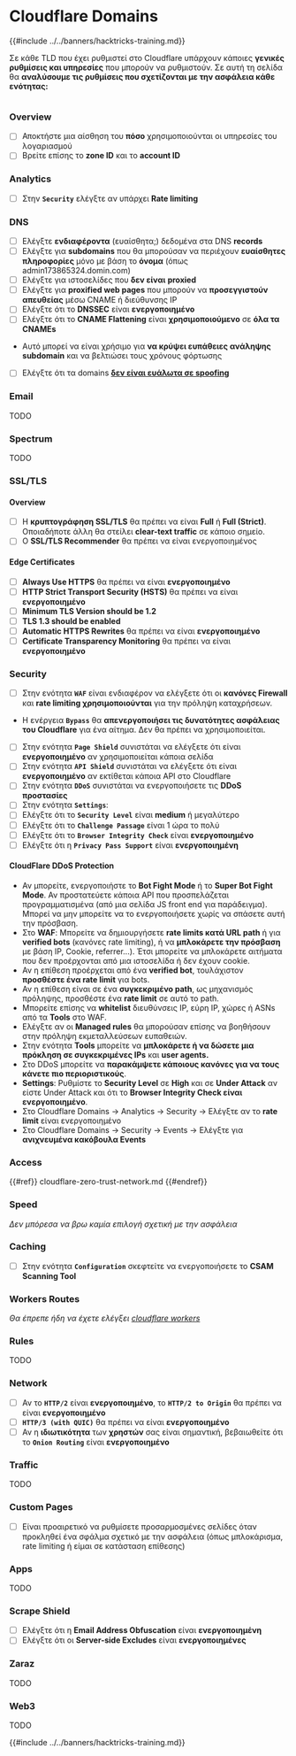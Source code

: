 # Cloudflare Domains

{{#include ../../banners/hacktricks-training.md}}

Σε κάθε TLD που έχει ρυθμιστεί στο Cloudflare υπάρχουν κάποιες **γενικές ρυθμίσεις και υπηρεσίες** που μπορούν να ρυθμιστούν. Σε αυτή τη σελίδα θα **αναλύσουμε τις ρυθμίσεις που σχετίζονται με την ασφάλεια κάθε ενότητας:**

<figure><img src="../../images/image (101).png" alt=""><figcaption></figcaption></figure>

### Overview

- [ ] Αποκτήστε μια αίσθηση του **πόσο** χρησιμοποιούνται οι υπηρεσίες του λογαριασμού
- [ ] Βρείτε επίσης το **zone ID** και το **account ID**

### Analytics

- [ ] Στην **`Security`** ελέγξτε αν υπάρχει **Rate limiting**

### DNS

- [ ] Ελέγξτε **ενδιαφέροντα** (ευαίσθητα;) δεδομένα στα DNS **records**
- [ ] Ελέγξτε για **subdomains** που θα μπορούσαν να περιέχουν **ευαίσθητες πληροφορίες** μόνο με βάση το **όνομα** (όπως admin173865324.domin.com)
- [ ] Ελέγξτε για ιστοσελίδες που **δεν είναι** **proxied**
- [ ] Ελέγξτε για **proxified web pages** που μπορούν να **προσεγγιστούν απευθείας** μέσω CNAME ή διεύθυνσης IP
- [ ] Ελέγξτε ότι το **DNSSEC** είναι **ενεργοποιημένο**
- [ ] Ελέγξτε ότι το **CNAME Flattening** είναι **χρησιμοποιούμενο** σε **όλα τα CNAMEs**
- Αυτό μπορεί να είναι χρήσιμο για **να κρύψει ευπάθειες ανάληψης subdomain** και να βελτιώσει τους χρόνους φόρτωσης
- [ ] Ελέγξτε ότι τα domains [**δεν είναι ευάλωτα σε spoofing**](https://book.hacktricks.xyz/network-services-pentesting/pentesting-smtp#mail-spoofing)

### **Email**

TODO

### Spectrum

TODO

### SSL/TLS

#### **Overview**

- [ ] Η **κρυπτογράφηση SSL/TLS** θα πρέπει να είναι **Full** ή **Full (Strict)**. Οποιαδήποτε άλλη θα στείλει **clear-text traffic** σε κάποιο σημείο.
- [ ] Ο **SSL/TLS Recommender** θα πρέπει να είναι ενεργοποιημένος

#### Edge Certificates

- [ ] **Always Use HTTPS** θα πρέπει να είναι **ενεργοποιημένο**
- [ ] **HTTP Strict Transport Security (HSTS)** θα πρέπει να είναι **ενεργοποιημένο**
- [ ] **Minimum TLS Version should be 1.2**
- [ ] **TLS 1.3 should be enabled**
- [ ] **Automatic HTTPS Rewrites** θα πρέπει να είναι **ενεργοποιημένο**
- [ ] **Certificate Transparency Monitoring** θα πρέπει να είναι **ενεργοποιημένο**

### **Security**

- [ ] Στην ενότητα **`WAF`** είναι ενδιαφέρον να ελέγξετε ότι οι **κανόνες Firewall** και **rate limiting χρησιμοποιούνται** για την πρόληψη καταχρήσεων.
- Η ενέργεια **`Bypass`** θα **απενεργοποιήσει τις δυνατότητες ασφάλειας του Cloudflare** για ένα αίτημα. Δεν θα πρέπει να χρησιμοποιείται.
- [ ] Στην ενότητα **`Page Shield`** συνιστάται να ελέγξετε ότι είναι **ενεργοποιημένο** αν χρησιμοποιείται κάποια σελίδα
- [ ] Στην ενότητα **`API Shield`** συνιστάται να ελέγξετε ότι είναι **ενεργοποιημένο** αν εκτίθεται κάποια API στο Cloudflare
- [ ] Στην ενότητα **`DDoS`** συνιστάται να ενεργοποιήσετε τις **DDoS προστασίες**
- [ ] Στην ενότητα **`Settings`**:
- [ ] Ελέγξτε ότι το **`Security Level`** είναι **medium** ή μεγαλύτερο
- [ ] Ελέγξτε ότι το **`Challenge Passage`** είναι 1 ώρα το πολύ
- [ ] Ελέγξτε ότι το **`Browser Integrity Check`** είναι **ενεργοποιημένο**
- [ ] Ελέγξτε ότι η **`Privacy Pass Support`** είναι **ενεργοποιημένη**

#### **CloudFlare DDoS Protection**

- Αν μπορείτε, ενεργοποιήστε το **Bot Fight Mode** ή το **Super Bot Fight Mode**. Αν προστατεύετε κάποια API που προσπελάζεται προγραμματισμένα (από μια σελίδα JS front end για παράδειγμα). Μπορεί να μην μπορείτε να το ενεργοποιήσετε χωρίς να σπάσετε αυτή την πρόσβαση.
- Στο **WAF**: Μπορείτε να δημιουργήσετε **rate limits κατά URL path** ή για **verified bots** (κανόνες rate limiting), ή να **μπλοκάρετε την πρόσβαση** με βάση IP, Cookie, referrer...). Έτσι μπορείτε να μπλοκάρετε αιτήματα που δεν προέρχονται από μια ιστοσελίδα ή δεν έχουν cookie.
- Αν η επίθεση προέρχεται από ένα **verified bot**, τουλάχιστον **προσθέστε ένα rate limit** για bots.
- Αν η επίθεση είναι σε ένα **συγκεκριμένο path**, ως μηχανισμός πρόληψης, προσθέστε ένα **rate limit** σε αυτό το path.
- Μπορείτε επίσης να **whitelist** διευθύνσεις IP, εύρη IP, χώρες ή ASNs από τα **Tools** στο WAF.
- Ελέγξτε αν οι **Managed rules** θα μπορούσαν επίσης να βοηθήσουν στην πρόληψη εκμεταλλεύσεων ευπαθειών.
- Στην ενότητα **Tools** μπορείτε να **μπλοκάρετε ή να δώσετε μια πρόκληση σε συγκεκριμένες IPs** και **user agents.**
- Στο DDoS μπορείτε να **παρακάμψετε κάποιους κανόνες για να τους κάνετε πιο περιοριστικούς**.
- **Settings**: Ρυθμίστε το **Security Level** σε **High** και σε **Under Attack** αν είστε Under Attack και ότι το **Browser Integrity Check είναι ενεργοποιημένο**.
- Στο Cloudflare Domains -> Analytics -> Security -> Ελέγξτε αν το **rate limit** είναι ενεργοποιημένο
- Στο Cloudflare Domains -> Security -> Events -> Ελέγξτε για **ανιχνευμένα κακόβουλα Events**

### Access

{{#ref}}
cloudflare-zero-trust-network.md
{{#endref}}

### Speed

_Δεν μπόρεσα να βρω καμία επιλογή σχετική με την ασφάλεια_

### Caching

- [ ] Στην ενότητα **`Configuration`** σκεφτείτε να ενεργοποιήσετε το **CSAM Scanning Tool**

### **Workers Routes**

_Θα έπρεπε ήδη να έχετε ελέγξει_ [_cloudflare workers_](./#workers)

### Rules

TODO

### Network

- [ ] Αν το **`HTTP/2`** είναι **ενεργοποιημένο**, το **`HTTP/2 to Origin`** θα πρέπει να είναι **ενεργοποιημένο**
- [ ] **`HTTP/3 (with QUIC)`** θα πρέπει να είναι **ενεργοποιημένο**
- [ ] Αν η **ιδιωτικότητα** των **χρηστών** σας είναι σημαντική, βεβαιωθείτε ότι το **`Onion Routing`** είναι **ενεργοποιημένο**

### **Traffic**

TODO

### Custom Pages

- [ ] Είναι προαιρετικό να ρυθμίσετε προσαρμοσμένες σελίδες όταν προκληθεί ένα σφάλμα σχετικό με την ασφάλεια (όπως μπλοκάρισμα, rate limiting ή είμαι σε κατάσταση επίθεσης)

### Apps

TODO

### Scrape Shield

- [ ] Ελέγξτε ότι η **Email Address Obfuscation** είναι **ενεργοποιημένη**
- [ ] Ελέγξτε ότι οι **Server-side Excludes** είναι **ενεργοποιημένες**

### **Zaraz**

TODO

### **Web3**

TODO

{{#include ../../banners/hacktricks-training.md}}
